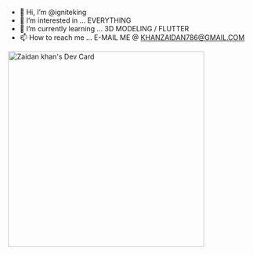 - 👋 Hi, I’m @igniteking
- 👀 I’m interested in ... EVERYTHING
- 🌱 I’m currently learning ... 3D MODELING / FLUTTER
- 📫 How to reach me ... E-MAIL ME @ KHANZAIDAN786@GMAIL.COM

<a href="https://app.daily.dev/zaidan_227"><img src="https://api.daily.dev/devcards/df096cdf575b46d8965af831c2316ca6.png?r=lhf" width="400" alt="Zaidan khan's Dev Card"/></a>
<!---
igniteking/igniteking is a ✨ special ✨ repository because its `README.md` (this file) appears on your GitHub profile.
You can click the Preview link to take a look at your changes.
--->
